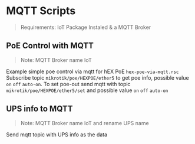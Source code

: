 # MQTT Scripts

> Requirements: IoT Package Instaled & a MQTT Broker

## PoE Control with MQTT

> Note: MQTT Broker name IoT

Example simple poe control via mqtt for hEX PoE `hex-poe-via-mqtt.rsc`
Subscribe topic `mikrotik/poe/HEXPOE/ether5` to get poe info, possible value `on` `off` `auto-on`.
To set poe-out send mqtt with topic `mikrotik/poe/HEXPOE/ether5/set` and possible value `on` `off` `auto-on`

## UPS info to MQTT

> Note: MQTT Broker name IoT and rename UPS name

Send mqtt topic with UPS info as the data

